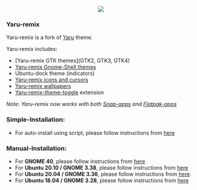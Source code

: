 <p align="center">
<img src="https://github.com/Muqtxdir/yaru-remix/raw/master/logo-yaru-remix(256).png"/>
</p>

### Yaru-remix
Yaru-remix is a fork of [Yaru](https://github.com/ubuntu/yaru) theme.

Yaru-remix includes:
- [Yaru-remix GTK themes](GTK2, GTK3, GTK4) 
- [Yaru-remix Gnome-Shell themes](gnome-shell)
- Ubuntu-dock theme (indicators)
- [Yaru-remix icons and cursors](icons)
- [Yaru-remix wallpapers](wallpapers/Yaru-remix-backgrounds/)
- [Yaru-remix-theme-toggle](https://github.com/Muqtxdir/yaru-remix-theme-toggle) extension
 
*Note: Yaru-remix now works with both [Snap-apps](https://snapcraft.io/yaru-remix-themes) and [Flatpak-apps](https://github.com/flathub/org.gtk.Gtk3theme.Yaru-remix)*

### Simple-Installation:
- For auto-install using script, please follow instructions from [here](script.md)

### Manual-Installation:
- For **GNOME 40**, please follow instructions from [here](https://github.com/Muqtxdir/yaru-remix/blob/gnome-40/install.md)
- For **Ubuntu 20.10 / GNOME 3.38**, please follow instructions from [here](https://github.com/Muqtxdir/yaru-remix/blob/gnome-3-28/install.md)
- For **Ubuntu 20.04 / GNOME 3.36**, please follow instructions from [here](https://github.com/Muqtxdir/yaru-remix/blob/gnome-3-36/install.md).
- For **Ubuntu 18.04 / GNOME 3.28**, please follow instructions from [here](https://github.com/Muqtxdir/yaru-remix/blob/gnome-3-28/install.md)

